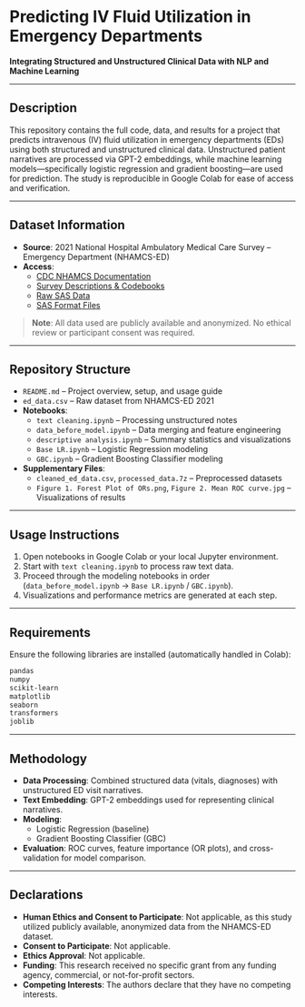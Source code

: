 # Predicting IV Fluid Utilization in Emergency Departments  
**Integrating Structured and Unstructured Clinical Data with NLP and Machine Learning**

---

## Description  
This repository contains the full code, data, and results for a project that predicts intravenous (IV) fluid utilization in emergency departments (EDs) using both structured and unstructured clinical data. Unstructured patient narratives are processed via GPT-2 embeddings, while machine learning models—specifically logistic regression and gradient boosting—are used for prediction. The study is reproducible in Google Colab for ease of access and verification.

---

## Dataset Information  
- **Source**: 2021 National Hospital Ambulatory Medical Care Survey – Emergency Department (NHAMCS-ED)  
- **Access**:  
  - [CDC NHAMCS Documentation](https://www.cdc.gov/nchs/ahcd/index.htm)  
  - [Survey Descriptions & Codebooks](https://ftp.cdc.gov/pub/Health_Statistics/NCHS/dataset_documentation/nhamcs/)  
  - [Raw SAS Data](https://ftp.cdc.gov/pub/Health_Statistics/NCHS/Datasets/NHAMCS/)  
  - [SAS Format Files](https://ftp.cdc.gov/pub/Health_Statistics/NCHS/dataset_documentation/nhamcs/sas/)  

> **Note**: All data used are publicly available and anonymized. No ethical review or participant consent was required.

---

## Repository Structure  

- `README.md` – Project overview, setup, and usage guide  
- `ed_data.csv` – Raw dataset from NHAMCS-ED 2021  
- **Notebooks**:  
  - `text cleaning.ipynb` – Processing unstructured notes  
  - `data_before_model.ipynb` – Data merging and feature engineering  
  - `descriptive analysis.ipynb` – Summary statistics and visualizations  
  - `Base LR.ipynb` – Logistic Regression modeling  
  - `GBC.ipynb` – Gradient Boosting Classifier modeling  
- **Supplementary Files**:  
  - `cleaned_ed_data.csv`, `processed_data.7z` – Preprocessed datasets  
  - `Figure 1. Forest Plot of ORs.png`, `Figure 2. Mean ROC curve.jpg` – Visualizations of results  

---

## Usage Instructions  

1. Open notebooks in Google Colab or your local Jupyter environment.  
2. Start with `text cleaning.ipynb` to process raw text data.  
3. Proceed through the modeling notebooks in order (`data_before_model.ipynb` → `Base LR.ipynb` / `GBC.ipynb`).  
4. Visualizations and performance metrics are generated at each step.  

---

## Requirements  

Ensure the following libraries are installed (automatically handled in Colab):  
```bash
pandas  
numpy  
scikit-learn  
matplotlib  
seaborn  
transformers  
joblib  
```

---

## Methodology  

- **Data Processing**: Combined structured data (vitals, diagnoses) with unstructured ED visit narratives.  
- **Text Embedding**: GPT-2 embeddings used for representing clinical narratives.  
- **Modeling**:  
  - Logistic Regression (baseline)  
  - Gradient Boosting Classifier (GBC)  
- **Evaluation**: ROC curves, feature importance (OR plots), and cross-validation for model comparison.

---

## Declarations  

- **Human Ethics and Consent to Participate**: Not applicable, as this study utilized publicly available, anonymized data from the NHAMCS-ED dataset.  
- **Consent to Participate**: Not applicable.  
- **Ethics Approval**: Not applicable.  
- **Funding**: This research received no specific grant from any funding agency, commercial, or not-for-profit sectors.  
- **Competing Interests**: The authors declare that they have no competing interests.
